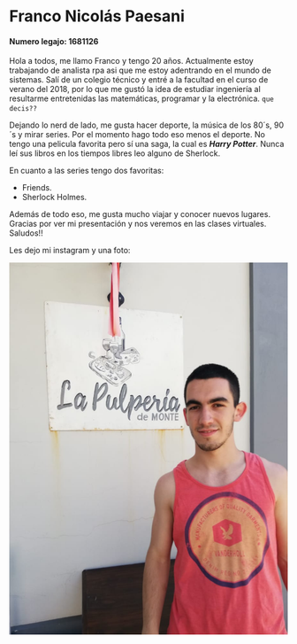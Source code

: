 # Franco Nicolás Paesani
#### Numero legajo: 1681126
Hola a todos, me llamo Franco y tengo 20 años. Actualmente estoy trabajando 
de analista rpa asi que me estoy adentrando en el mundo de sistemas. 
Salí de un colegio técnico y entré a la facultad en el curso de verano del 2018,
por lo que me gustó la idea de estudiar ingeniería al resultarme entretenidas las matemáticas, programar y la electrónica.
`que decis??`

Dejando lo nerd de lado, me gusta hacer deporte, la música de los 80´s, 90´s y mirar series. Por el momento hago todo eso 
menos el deporte.
No tengo una pelicula favorita pero sí una saga, la cual es ***Harry Potter***. Nunca leí sus libros en los tiempos libres leo alguno de Sherlock. 

En cuanto a las series tengo dos favoritas: 

- Friends.
- Sherlock Holmes.

Además de todo eso, me gusta mucho viajar y conocer nuevos lugares. 
Gracias por ver mi presentación y nos veremos en las clases virtuales.
Saludos!!

Les dejo mi instagram y una foto: 

[![Insta](frannnn.jpeg)](https://www.instagram.com/fraanpaesani)
